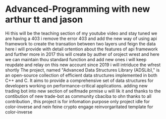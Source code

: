 # Advanced-Programming with new arthur tt and jason
Hi this will be the teaching section of my youtube video and stay tuned
we are having a 403
i remove the error 403 and add the new way of using api framework to create the transation between two layers und feign the data
here i will provide with detail ortention about the features of api framework and further more
in 2017 this will create by auther of oroject wrest and here we can maintain thou standard function and add new ones
i will keep reupdate and relay on this new account since 2019
i will intriduce the wfrest shortly
The project, named "Advanced Data Structures Library (ADSLib)," is an open-source collection of efficient data structures implemented in both C++ and C. It aims to provide a comprehensive set of data structures for developers working on performance-critical applications.
adding new trading bot into new section of selfmade 
prmise u will lik it and thanks to the contibution of new trade-bot as community
cbaciba to ohn
thanks to all contribution , this project is for infomation purpose only
project idle for color-inverse and nein feine crypto engage
reinvorgaritated template for color-inverse
